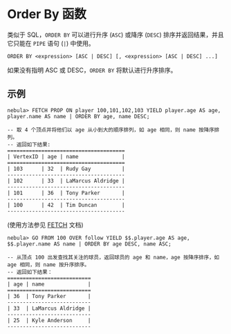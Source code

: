 # Order By 函数

类似于 SQL，`ORDER BY` 可以进行升序 (`ASC`) 或降序 (`DESC`) 排序并返回结果，并且它只能在 `PIPE` 语句 (`|`) 中使用。

```ngql
ORDER BY <expression> [ASC | DESC] [, <expression> [ASC | DESC] ...]
```

如果没有指明 ASC 或 DESC，`ORDER BY` 将默认进行升序排序。

## 示例

```ngql
nebula> FETCH PROP ON player 100,101,102,103 YIELD player.age AS age, player.name AS name | ORDER BY age, name DESC;  

-- 取 4 个顶点并将他们以 age 从小到大的顺序排列，如 age 相同，则 name 按降序排列。
-- 返回如下结果:
======================================
| VertexID | age | name              |
======================================
| 103      | 32  | Rudy Gay          |
--------------------------------------
| 102      | 33  | LaMarcus Aldridge |
--------------------------------------
| 101      | 36  | Tony Parker       |
--------------------------------------
| 100      | 42  | Tim Duncan        |
--------------------------------------
```

(使用方法参见 [FETCH](../4.statement-syntax/2.data-query-and-manipulation-statements/fetch-syntax.md) 文档)

```ngql
nebula> GO FROM 100 OVER follow YIELD $$.player.age AS age, $$.player.name AS name | ORDER BY age DESC, name ASC;

-- 从顶点 100 出发查找其关注的球员，返回球员的 age 和 name，age 按降序排序，如 age 相同，则 name 按升序排序。
-- 返回如下结果：
===========================
| age | name              |
===========================
| 36  | Tony Parker       |
---------------------------
| 33  | LaMarcus Aldridge |
---------------------------
| 25  | Kyle Anderson     |
---------------------------
```
